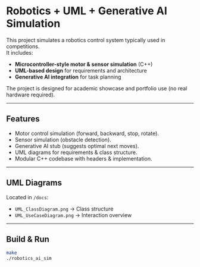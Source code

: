# Robotics + UML + Generative AI Simulation

This project simulates a robotics control system typically used in competitions.  
It includes:
- **Microcontroller-style motor & sensor simulation** (C++)  
- **UML-based design** for requirements and architecture  
- **Generative AI integration** for task planning  

The project is designed for academic showcase and portfolio use (no real hardware required).

---

## Features
- Motor control simulation (forward, backward, stop, rotate).  
- Sensor simulation (obstacle detection).  
- Generative AI stub (suggests optimal next moves).  
- UML diagrams for requirements & class structure.  
- Modular C++ codebase with headers & implementation.

---

## UML Diagrams
Located in `/docs`:
- `UML_ClassDiagram.png` → Class structure
- `UML_UseCaseDiagram.png` → Interaction overview

---

## Build & Run
```bash
make
./robotics_ai_sim
